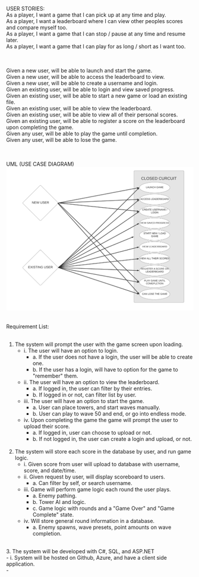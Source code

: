 USER STORIES: <br>
As a player, I want a game that I can pick up at any time and play. <br>
As a player, I want a leaderboard where I can view other peoples scores and compare myself too. <br>
As a player, I want a game that I can stop / pause at any time and resume later.<br>
As a player, I want a game that I can play for as long / short as I want too.<br>

<br><br>
Given a new user, will be able to launch and start the game.<br>
Given a new user, will be able to access the leaderboard to view.<br>
Given a new user, will be able to create a username and login.<br>
Given an existing user, will be able to login and view saved progress.<br>
Given an existing user, will be able to start a new game or load an existing file.<br>
Given an existing user, will be able to view the leaderboard.<br>
Given an existing user, will be able to view all of their personal scores.<br>
Given an existing user, will be able to register a score on the leaderboard upon completing the game.<br>
Given any user, will be able to play the game until completion.<br>
Given any user, will be able to lose the game.<br>
<br><br>

UML (USE CASE DIAGRAM)
![UML DIAGRAM](Use-CaseDiagram.jpeg)
<br><br>

Requirement List:<br>
<br>
1. The system will prompt the user with the game screen upon loading.<br>
   - i. The user will have an option to login.<br>
     - a. If the user does not have a login, the user will be able to create one.<br>
     - b. If the user has a login, will have to option for the game to "remember" them.<br>
   - ii. The user will have an option to view the leaderboard.<br>
     - a. If logged in, the user can filter by their entries.<br>
     - b. If logged in or not, can filter list by user.<br>
   - iii. The user will have an option to start the game.<br>
     - a. User can place towers, and start waves manually.<br>
     - b. User can play to wave 50 and end, or go into endless mode.<br>
   - iv. Upon completing the game the game will prompt the user to upload their score.<br>
     - a. If logged in, user can choose to upload or not.<br>
     - b. If not logged in, the user can create a login and upload, or not.<br>
      <br>
2. The system will store each score in the database by user, and run game logic.<br>
   - i. Given score from user will upload to database with username, score, and date/time.<br>
   - ii. Given request by user, will display scoreboard to users.<br>
     - a. Can filter by self, or search username.<br>
   - iii. Game will perform game logic each round the user plays.<br>
     - a. Enemy pathing.<br>
     - b. Tower AI and logic.<br>
     - c. Game logic with rounds and a "Game Over" and "Game Complete" state.<br>
   - iv. Will store general round information in a database.<br>
     - a. Enemy spawns, wave presets, point amounts on wave completion.<br>
 <br>
3. The system will be developed with C#, SQL, and ASP.NET<br>   
   - i. System will be hosted on Github, Azure, and have a client side application.<br>
     - 

